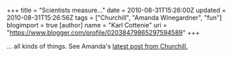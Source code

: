 +++
title = "Scientists measure..."
date = 2010-08-31T15:26:00Z
updated = 2010-08-31T15:26:56Z
tags = ["Churchill", "Amanda Winegardner", "fun"]
blogimport = true 
[author]
	name = "Karl Cottenie"
	uri = "https://www.blogger.com/profile/02038479865297594589"
+++

... all kinds of things. See Amanda's <a href="http://dabluff.blogspot.com/2010/08/my-time-is-coming-to-closebut-not-yet.html">latest post from Churchill.</a>
